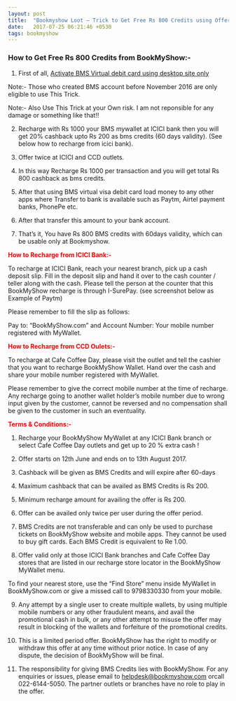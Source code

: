```yaml
---
layout: post
title:  "Bookmyshow Loot – Trick to Get Free Rs 800 Credits using Offer"
date:   2017-07-25 06:21:46 +0530
tags: bookmyshow
---
```


<h3>How to Get Free Rs 800 Credits from BookMyShow:-</h3>

1) First of all, [Activate BMS Virtual debit card using desktop site only](https://in.bookmyshow.com/)

Note:- Those who created BMS account before November 2016 are only eligible to use This Trick.

Note:- Also Use This Trick at your Own risk. I am not reponsible for any damage or something like that!!

2) Recharge with Rs 1000 your BMS mywallet at ICICI bank then you will get 20% cashback upto Rs 200 as bms credits (60 days validity). (See below how to recharge from icici bank).

3) Offer twice at ICICI and CCD outlets.

4) In this way Recharge Rs 1000 per transaction and you will get total Rs 800 cashback as bms credits.

5) After that using BMS virtual visa debit card load money to any other apps where Transfer to bank is available such as Paytm, Airtel payment banks, PhonePe etc.

6) After that transfer this amount to your bank account.

7) That’s it, You have Rs 800 BMS credits with 60days validity, which can be usable only at Bookmyshow.



<span style="color:red"> **How to Recharge from ICICI Bank:-** </span>

To recharge at ICICI Bank, reach your nearest branch, pick up a cash deposit slip. Fill in the deposit slip and hand it over to the cash counter / teller along with the cash. Please tell the person at the counter that this BookMyShow recharge is through I-SurePay. (see screenshot below as Example of Paytm)

Please remember to fill the slip as follows:

Pay to: “BookMyShow.com” and Account Number: Your mobile number registered with MyWallet.


<span style="color:red"> **How to Recharge from CCD Oulets:-** </span>

To recharge at Cafe Coffee Day, please visit the outlet and tell the cashier that you want to recharge BookMyShow Wallet. Hand over the cash and share your mobile number registered with MyWallet.

Please remember to give the correct mobile number at the time of recharge. Any recharge going to another wallet holder’s mobile number due to wrong input given by the customer, cannot be reversed and no compensation shall be given to the customer in such an eventuality.

<span style="color:red"> **Terms & Conditions:-** </span>

1) Recharge your BookMyShow MyWallet at any ICICI Bank branch or select Cafe Coffee Day outlets and get up to 20 % extra cash !

2) Offer starts on 12th June and ends on to 13th August 2017.

3) Cashback will be given as BMS Credits and will expire after 60-days

4) Maximum cashback that can be availed as BMS Credits is Rs 200.

5) Minimum recharge amount for availing the offer is Rs 200.

6) Offer can be availed only twice per user during the offer period.

7) BMS Credits are not transferable and can only be used to purchase tickets on BookMyShow website and mobile apps. They cannot be used to buy gift cards. Each BMS Credit is equivalent to Re 1.00.

8) Offer valid only at those ICICI Bank branches and Cafe Coffee Day stores that are listed in our recharge store locator in the BookMyShow MyWallet menu.

To find your nearest store, use the “Find Store” menu inside MyWallet in BookMyShow.com or give a missed call to 9798330330 from your mobile.

9) Any attempt by a single user to create multiple wallets, by using multiple mobile numbers or any other fraudulent means, and avail the promotional cash in bulk, or any other attempt to misuse the offer may result in blocking of the wallets and forfeiture of the promotional credits.

10) This is a limited period offer. BookMyShow has the right to modify or withdraw this offer at any time without prior notice. In case of any dispute, the decision of BookMyShow will be final.

11) The responsibility for giving BMS Credits lies with BookMyShow. For any enquiries or issues, please email to helpdesk@bookmyshow.com orcall 022-6144-5050. The partner outlets or branches have no role to play in the offer.


